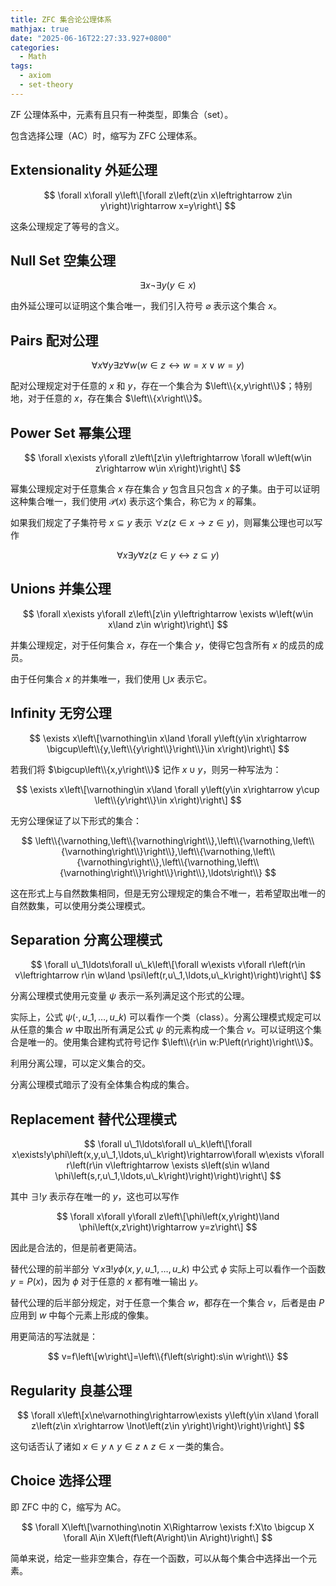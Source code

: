 ```yaml
---
title: ZFC 集合论公理体系
mathjax: true
date: "2025-06-16T22:27:33.927+0800"
categories:
  - Math
tags:
  - axiom
  - set-theory
---
```


ZF 公理体系中，元素有且只有一种类型，即集合（set）。

包含选择公理（AC）时，缩写为 ZFC 公理体系。

## Extensionality 外延公理

$$
\forall x\forall y\left\[\forall z\left(z\in x\leftrightarrow z\in y\right)\rightarrow x=y\right\]
$$

这条公理规定了等号的含义。

## Null Set 空集公理

$$
\exists x\lnot\exists y\left(y\in x\right)
$$

由外延公理可以证明这个集合唯一，我们引入符号 $\varnothing$ 表示这个集合 $x$。

## Pairs 配对公理

$$
\forall x\forall y\exists z\forall w\left(w\in z\leftrightarrow w=x\lor w=y\right)
$$

配对公理规定对于任意的 $x$ 和 $y$，存在一个集合为 $\left\\{x,y\right\\}$；特别地，对于任意的 $x$，存在集合 $\left\\{x\right\\}$。

## Power Set 幂集公理

$$
\forall x\exists y\forall z\left\[z\in y\leftrightarrow \forall w\left(w\in z\rightarrow w\in x\right)\right\]
$$

幂集公理规定对于任意集合 $x$ 存在集合 $y$ 包含且只包含 $x$ 的子集。由于可以证明这种集合唯一，我们使用 $\mathscr{P}\left(x\right)$ 表示这个集合，称它为 $x$ 的幂集。

如果我们规定了子集符号 $x\subseteq y$ 表示 $\forall z\left(z\in x\rightarrow z\in y\right)$，则幂集公理也可以写作

$$
\forall x\exists y\forall z\left(z\in y\leftrightarrow z\subseteq y\right)
$$

## Unions 并集公理

$$
\forall x\exists y\forall z\left\[z\in y\leftrightarrow \exists w\left(w\in x\land z\in w\right)\right\]
$$

并集公理规定，对于任何集合 $x$，存在一个集合 $y$，使得它包含所有 $x$ 的成员的成员。

由于任何集合 $x$ 的并集唯一，我们使用 $\bigcup x$ 表示它。

## Infinity 无穷公理

$$
\exists x\left\[\varnothing\in x\land \forall y\left(y\in x\rightarrow \bigcup\left\\{y,\left\\{y\right\\}\right\\}\in x\right)\right\]
$$

若我们将 $\bigcup\left\\{x,y\right\\}$ 记作 $x\cup y$，则另一种写法为：

$$
\exists x\left\[\varnothing\in x\land \forall y\left(y\in x\rightarrow y\cup \left\\{y\right\\}\in x\right)\right\]
$$

无穷公理保证了以下形式的集合：

$$
\left\\{\varnothing,\left\\{\varnothing\right\\},\left\\{\varnothing,\left\\{\varnothing\right\\}\right\\},\left\\{\varnothing,\left\\{\varnothing\right\\},\left\\{\varnothing,\left\\{\varnothing\right\\}\right\\}\right\\},\ldots\right\\}
$$

这在形式上与自然数集相同，但是无穷公理规定的集合不唯一，若希望取出唯一的自然数集，可以使用分类公理模式。

## Separation 分离公理模式

$$
\forall u\_1\ldots\forall u\_k\left\[\forall w\exists v\forall r\left(r\in v\leftrightarrow r\in w\land \psi\left(r,u\_1,\ldots,u\_k\right)\right)\right\]
$$

分离公理模式使用元变量 $\psi$ 表示一系列满足这个形式的公理。

实际上，公式 $\psi\left(\cdot,u\_1,\ldots,u\_k\right)$ 可以看作一个类（class）。分离公理模式规定可以从任意的集合 $w$ 中取出所有满足公式 $\psi$ 的元素构成一个集合 $v$。可以证明这个集合是唯一的。使用集合建构式符号记作 $\left\\{r\in w:P\left(r\right)\right\\}$。

利用分离公理，可以定义集合的交。

分离公理模式暗示了没有全体集合构成的集合。

## Replacement 替代公理模式

$$
\forall u\_1\ldots\forall u\_k\left\[\forall x\exists!y\phi\left(x,y,u\_1,\ldots,u\_k\right)\rightarrow\forall w\exists v\forall r\left(r\in v\leftrightarrow \exists s\left(s\in w\land \phi\left(s,r,u\_1,\ldots,u\_k\right)\right)\right)\right\]
$$

其中 $\exists!y$ 表示存在唯一的 $y$，这也可以写作

$$
\forall x\forall y\forall z\left\[\phi\left(x,y\right)\land \phi\left(x,z\right)\rightarrow y=z\right\]
$$

因此是合法的，但是前者更简洁。

替代公理的前半部分 $\forall x\exists!y\phi\left(x,y,u\_1,\ldots,u\_k\right)$ 中公式 $\phi$ 实际上可以看作一个函数 $y=P\left(x\right)$，因为 $\phi$ 对于任意的 $x$ 都有唯一输出 $y$。

替代公理的后半部分规定，对于任意一个集合 $w$，都存在一个集合 $v$，后者是由 $P$ 应用到 $w$ 中每个元素上形成的像集。

用更简洁的写法就是：

$$
v=f\left\[w\right\]=\left\\{f\left(s\right):s\in w\right\\}
$$

## Regularity 良基公理

$$
\forall x\left\[x\ne\varnothing\rightarrow\exists y\left(y\in x\land \forall z\left(z\in x\rightarrow \lnot\left(z\in y\right)\right)\right)\right\]
$$

这句话否认了诸如 $x\in y\land y\in z\land z\in x$ 一类的集合。

## Choice 选择公理

即 ZFC 中的 C，缩写为 AC。

$$
\forall X\left\[\varnothing\notin X\Rightarrow \exists f:X\to \bigcup X \forall A\in X\left(f\left(A\right)\in A\right)\right\]
$$

简单来说，给定一些非空集合，存在一个函数，可以从每个集合中选择出一个元素。
